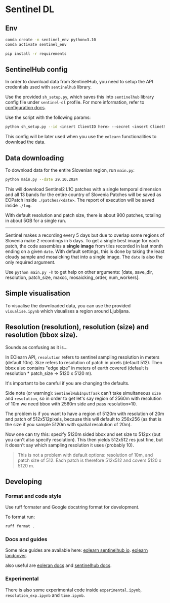 # Sentinel DL

## Env

```bash
conda create -n sentinel_env python=3.10
conda activate sentinel_env

pip install -r requirements
```

## SentinelHub config

In order to download data from SentinelHub, you need to setup the API credentials used with `sentinelhub` library.

Use the provided `sh_setup.py`, which saves this into `sentinelhub` library config file under `sentinel-dl` profile. For more information, refer to [configuration docs](https://sentinelhub-py.readthedocs.io/en/latest/configure.html).

Use the script with the following params:
```bash
python sh_setup.py --id <insert ClientID here> --secret <insert ClinetSecret here>
```

This config will be later used when you use the `eolearn` functionalities to download the data.

## Data downloading

To download data for the entire Slovenian region, run `main.py`:

```bash
python main.py --date 29.10.2024
```

This will download Sentinel2 L1C patches with a single temporal dimension and all 13 bands for the entire country of Slovenia
Patches will be saved as EOPatch inside `./patches/<date>`. The report of execution will be saved inside `./log`.

With default resolution and patch size, there is about 900 patches, totaling in about 5GB for a single run.

---

Sentinel makes a recording every 5 days but due to overlap some regions of Slovenia make 2 recordings in 5 days. 
To get a single best image for each patch, the code assembles a **single image** from tiles recorded in last month ending on a given `date`.
With default settings, this is done by taking the least cloudy sample and mosaicking that into a single image.
The `date` is also the only required argument.

Use `python main.py -h` to get help on other arguments: [date, save_dir, resolution, patch_size, maxcc, mosaicking_order, num_workers].

## Simple visualisation

To visualise the downloaded data, you can use the provided `visualise.ipynb` which visualises a region around Ljubljana.

## Resolution (resolution), resolution (size) and resolution (bbox size).
Sounds as confusing as it is...

In EOlearn API, `resolution` refers to sentinel sampling resolution in meters (default 10m). 
Size refers to resolution of patch in pixels (default 512). 
Then bbox also contains "edge size" in meters of earth covered (default is resolution * patch_size -> 5120 x 5120 m).

It's important to be careful if you are changing the defaults.

Side note (or warning): `SentinelHubInputTask` can't take simultaneous `size` and `resolution`, 
so in order to get let's say region of 2560m with resolution of 10m we need bbox with 2560m side and pass resolution=10. 

The problem is if you want to have a region of 5120m with resolution of 20m and patch of 512x512pixels, 
because this will default to 256x256 (as that is the size if you sample 5120m with spatial resolution of 20m).

Now one can try this: specify 5120m sided bbox and set size to 512px (but you can't also specify resolution). 
This then yields 512x512 res just fine, but it doesn't say which sampling resolution it uses (probably 10). 

> This is not a problem with default options: resolution of 10m, and patch size of 512. Each patch is therefore 512x512 and covers 5120 x 5120 m.

## Developing

### Format and code style

Use ruff formater and Google docstring format for development.

To format run:
```bash
ruff format .
```

### Docs and guides

Some nice guides are available here:
[eolearn sentinelhub io](https://github.com/sentinel-hub/eo-learn/blob/master/examples/io/SentinelHubIO.ipynb).
[eolearn landcover](https://github.com/sentinel-hub/eo-learn/blob/master/examples/land-cover-map/SI_LULC_pipeline.ipynb).

also useful are [eoleran docs](https://eo-learn.readthedocs.io/en/latest/) and [sentinelhub docs](https://docs.sentinel-hub.com/api/latest/).

### Experimental

There is also some experimental code inside `experimental.ipynb`, `resolution_exp.ipynb` and `time.ipynb`.